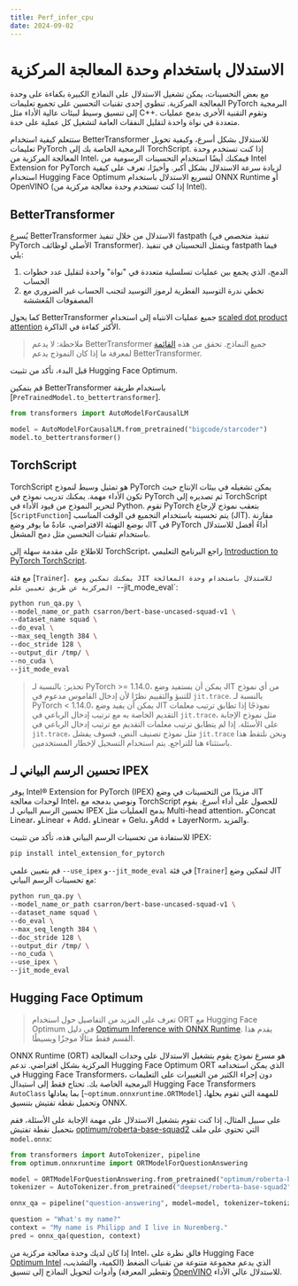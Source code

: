 ```yaml
---
title: Perf_infer_cpu
date: 2024-09-02
---
```


# الاستدلال باستخدام وحدة المعالجة المركزية

مع بعض التحسينات، يمكن تشغيل الاستدلال على النماذج الكبيرة بكفاءة على وحدة المعالجة المركزية. تنطوي إحدى تقنيات التحسين على تجميع تعليمات PyTorch البرمجية إلى تنسيق وسيط لبيئات عالية الأداء مثل C++. وتقوم التقنية الأخرى بدمج عمليات متعددة في نواة واحدة لتقليل النفقات العامة لتشغيل كل عملية على حدة.

ستتعلم كيفية استخدام BetterTransformer للاستدلال بشكل أسرع، وكيفية تحويل تعليمات PyTorch البرمجية الخاصة بك إلى TorchScript. إذا كنت تستخدم وحدة المعالجة المركزية من Intel، فيمكنك أيضًا استخدام التحسينات الرسومية من Intel Extension for PyTorch لزيادة سرعة الاستدلال بشكل أكبر. وأخيرًا، تعرف على كيفية استخدام Hugging Face Optimum لتسريع الاستدلال باستخدام ONNX Runtime أو OpenVINO (إذا كنت تستخدم وحدة معالجة مركزية من Intel).

## BetterTransformer

يُسرع BetterTransformer الاستدلال من خلال تنفيذ fastpath (تنفيذ متخصص في PyTorch الأصلي لوظائف Transformer). ويتمثل التحسينان في تنفيذ fastpath فيما يلي:

1. الدمج، الذي يجمع بين عمليات تسلسلية متعددة في "نواة" واحدة لتقليل عدد خطوات الحساب
2. تخطي ندرة التوسيد الفطرية لرموز التوسيد لتجنب الحساب غير الضروري مع المصفوفات المُعششة

كما يحول BetterTransformer جميع عمليات الانتباه إلى استخدام [scaled dot product attention](https://pytorch.org/docs/master/generated/torch.nn.functional.scaled_dot_product_attention) الأكثر كفاءة في الذاكرة.

> ملاحظة: لا يدعم BetterTransformer جميع النماذج. تحقق من هذه [القائمة](https://huggingface.co/docs/optimum/bettertransformer/overview#supported-models) لمعرفة ما إذا كان النموذج يدعم BetterTransformer.

قبل البدء، تأكد من تثبيت Hugging Face Optimum.

قم بتمكين BetterTransformer باستخدام طريقة [`PreTrainedModel.to_bettertransformer`].

```py
from transformers import AutoModelForCausalLM

model = AutoModelForCausalLM.from_pretrained("bigcode/starcoder")
model.to_bettertransformer()
```

## TorchScript

TorchScript هو تمثيل وسيط لنموذج PyTorch يمكن تشغيله في بيئات الإنتاج حيث تكون الأداء مهمة. يمكنك تدريب نموذج في PyTorch ثم تصديره إلى TorchScript لتحرير النموذج من قيود الأداء في Python. تقوم PyTorch بتعقب نموذج لإرجاع [`ScriptFunction`] يتم تحسينه باستخدام التجميع في الوقت المناسب (JIT). مقارنة بوضع التهيئة الافتراضي، عادةً ما يوفر وضع JIT في PyTorch أداءً أفضل للاستدلال باستخدام تقنيات التحسين مثل دمج المشغل.

للاطلاع على مقدمة سهلة إلى TorchScript، راجع البرنامج التعليمي [Introduction to PyTorch TorchScript](https://pytorch.org/tutorials/beginner/Intro_to_TorchScript_tutorial.html).

مع فئة [`Trainer`]`، يمكنك تمكين وضع JIT للاستدلال باستخدام وحدة المعالجة المركزية عن طريق تعيين علم `--jit_mode_eval`:

```bash
python run_qa.py \
--model_name_or_path csarron/bert-base-uncased-squad-v1 \
--dataset_name squad \
--do_eval \
--max_seq_length 384 \
--doc_stride 128 \
--output_dir /tmp/ \
--no_cuda \
--jit_mode_eval
```

> تحذير: بالنسبة لـ PyTorch >= 1.14.0، يمكن أن يستفيد وضع JIT من أي نموذج للتنبؤ والتقييم نظرًا لأن إدخال القاموس مدعوم في `jit.trace`.
> بالنسبة لـ PyTorch < 1.14.0، يمكن أن يفيد وضع JIT نموذجًا إذا تطابق ترتيب معلمات التقديم الخاصة به مع ترتيب إدخال الرباعي في `jit.trace`، مثل نموذج الإجابة على الأسئلة. إذا لم يتطابق ترتيب معلمات التقديم مع ترتيب إدخال الرباعي في `jit.trace`، مثل نموذج تصنيف النص، فسوف يفشل `jit.trace` ونحن نلتقط هذا باستثناء هنا للتراجع. يتم استخدام التسجيل لإخطار المستخدمين.

## تحسين الرسم البياني لـ IPEX

يوفر Intel® Extension for PyTorch (IPEX) مزيدًا من التحسينات في وضع JIT لوحدات معالجة Intel، ونوصي بدمجه مع TorchScript للحصول على أداء أسرع. يقوم تحسين الرسم البياني لـ IPEX بدمج العمليات مثل Multi-head attention، وConcat Linear، وLinear + Add، وLinear + Gelu، وAdd + LayerNorm، والمزيد.

للاستفادة من تحسينات الرسم البياني هذه، تأكد من تثبيت IPEX:

```bash
pip install intel_extension_for_pytorch
```

قم بتعيين علمي `--use_ipex` و`--jit_mode_eval` في فئة [`Trainer`] لتمكين وضع JIT مع تحسينات الرسم البياني:

```bash
python run_qa.py \
--model_name_or_path csarron/bert-base-uncased-squad-v1 \
--dataset_name squad \
--do_eval \
--max_seq_length 384 \
--doc_stride 128 \
--output_dir /tmp/ \
--no_cuda \
--use_ipex \
--jit_mode_eval
```

## Hugging Face Optimum

> تعرف على المزيد من التفاصيل حول استخدام ORT مع Hugging Face Optimum في دليل [Optimum Inference with ONNX Runtime](https://huggingface.co/docs/optimum/onnxruntime/usage_guides/models). يقدم هذا القسم فقط مثالًا موجزًا وبسيطًا.

ONNX Runtime (ORT) هو مسرع نموذج يقوم بتشغيل الاستدلال على وحدات المعالجة المركزية بشكل افتراضي. تدعم Hugging Face Optimum ORT الذي يمكن استخدامه في Hugging Face Transformers، دون إجراء الكثير من التغييرات على التعليمات البرمجية الخاصة بك. تحتاج فقط إلى استبدال Hugging Face Transformers `AutoClass` بما يعادلها [`~optimum.onnxruntime.ORTModel`] للمهمة التي تقوم بحلها، وتحميل نقطة تفتيش بتنسيق ONNX.

على سبيل المثال، إذا كنت تقوم بتشغيل الاستدلال على مهمة الإجابة على الأسئلة، فقم بتحميل نقطة تفتيش [optimum/roberta-base-squad2](https://huggingface.co/optimum/roberta-base-squad2) التي تحتوي على ملف `model.onnx`:

```py
from transformers import AutoTokenizer, pipeline
from optimum.onnxruntime import ORTModelForQuestionAnswering

model = ORTModelForQuestionAnswering.from_pretrained("optimum/roberta-base-squad2")
tokenizer = AutoTokenizer.from_pretrained("deepset/roberta-base-squad2")

onnx_qa = pipeline("question-answering", model=model, tokenizer=tokenizer)

question = "What's my name?"
context = "My name is Philipp and I live in Nuremberg."
pred = onnx_qa(question, context)
```

إذا كان لديك وحدة معالجة مركزية من Intel، فالق نظرة على Hugging Face [Optimum Intel](https://huggingface.co/docs/optimum/intel/index) الذي يدعم مجموعة متنوعة من تقنيات الضغط (الكمية، والتشذيب، وتقطير المعرفة) وأدوات لتحويل النماذج إلى تنسيق [OpenVINO](https://huggingface.co/docs/optimum/intel/inference) للاستدلال عالي الأداء.